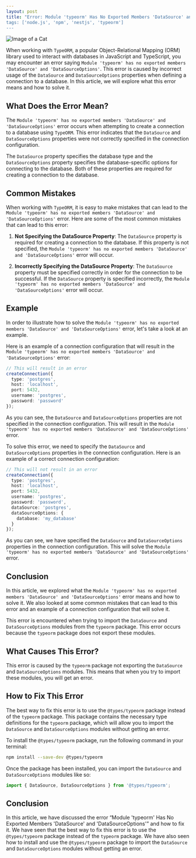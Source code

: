 ```yaml
---
layout: post
title: "Error: Module 'typeorm' Has No Exported Members 'DataSource' and 'DataSourceOptions'
tags: ['node.js', 'npm', 'nestjs', 'typeorm']
---
```


![Image of a Cat](http://source.unsplash.com/1600x900/?cat)

When working with `TypeORM`, a popular Object-Relational Mapping (ORM) library used to interact with databases in JavaScript and TypeScript, you may encounter an error saying `Module 'typeorm' has no exported members 'DataSource' and 'DataSourceOptions'`. This error is caused by incorrect usage of the `DataSource` and `DataSourceOptions` properties when defining a connection to a database. In this article, we will explore what this error means and how to solve it.

## What Does the Error Mean?

The `Module 'typeorm' has no exported members 'DataSource' and 'DataSourceOptions'` error occurs when attempting to create a connection to a database using `TypeORM`. This error indicates that the `DataSource` and `DataSourceOptions` properties were not correctly specified in the connection configuration.

The `DataSource` property specifies the database type and the `DataSourceOptions` property specifies the database-specific options for connecting to the database. Both of these properties are required for creating a connection to the database.

## Common Mistakes

When working with `TypeORM`, it is easy to make mistakes that can lead to the `Module 'typeorm' has no exported members 'DataSource' and 'DataSourceOptions'` error. Here are some of the most common mistakes that can lead to this error:

1. **Not Specifying the DataSource Property**: The `DataSource` property is required for creating a connection to the database. If this property is not specified, the `Module 'typeorm' has no exported members 'DataSource' and 'DataSourceOptions'` error will occur.

2. **Incorrectly Specifying the DataSource Property**: The `DataSource` property must be specified correctly in order for the connection to be successful. If the `DataSource` property is specified incorrectly, the `Module 'typeorm' has no exported members 'DataSource' and 'DataSourceOptions'` error will occur.

## Example

In order to illustrate how to solve the `Module 'typeorm' has no exported members 'DataSource' and 'DataSourceOptions'` error, let's take a look at an example.

Here is an example of a connection configuration that will result in the `Module 'typeorm' has no exported members 'DataSource' and 'DataSourceOptions'` error:

```typescript
// This will result in an error
createConnection({
  type: 'postgres',
  host: 'localhost',
  port: 5432,
  username: 'postgres',
  password: 'password'
});
```

As you can see, the `DataSource` and `DataSourceOptions` properties are not specified in the connection configuration. This will result in the `Module 'typeorm' has no exported members 'DataSource' and 'DataSourceOptions'` error.

To solve this error, we need to specify the `DataSource` and `DataSourceOptions` properties in the connection configuration. Here is an example of a correct connection configuration:

```typescript
// This will not result in an error
createConnection({
  type: 'postgres',
  host: 'localhost',
  port: 5432,
  username: 'postgres',
  password: 'password',
  dataSource: 'postgres',
  dataSourceOptions: {
    database: 'my_database'
  }
});
```

As you can see, we have specified the `DataSource` and `DataSourceOptions` properties in the connection configuration. This will solve the `Module 'typeorm' has no exported members 'DataSource' and 'DataSourceOptions'` error.

## Conclusion

In this article, we explored what the `Module 'typeorm' has no exported members 'DataSource' and 'DataSourceOptions'` error means and how to solve it. We also looked at some common mistakes that can lead to this error and an example of a connection configuration that will solve it.

This error is encountered when trying to import the `DataSource` and `DataSourceOptions` modules from the `typeorm` package. This error occurs because the `typeorm` package does not export these modules.

## What Causes This Error?

This error is caused by the `typeorm` package not exporting the `DataSource` and `DataSourceOptions` modules. This means that when you try to import these modules, you will get an error.

## How to Fix This Error

The best way to fix this error is to use the `@types/typeorm` package instead of the `typeorm` package. This package contains the necessary type definitions for the `typeorm` package, which will allow you to import the `DataSource` and `DataSourceOptions` modules without getting an error.

To install the `@types/typeorm` package, run the following command in your terminal:

```bash
npm install --save-dev @types/typeorm
```

Once the package has been installed, you can import the `DataSource` and `DataSourceOptions` modules like so:

```typescript
import { DataSource, DataSourceOptions } from '@types/typeorm';
```

## Conclusion

In this article, we have discussed the error “Module 'typeorm' Has No Exported Members 'DataSource' and 'DataSourceOptions'” and how to fix it. We have seen that the best way to fix this error is to use the `@types/typeorm` package instead of the `typeorm` package. We have also seen how to install and use the `@types/typeorm` package to import the `DataSource` and `DataSourceOptions` modules without getting an error.